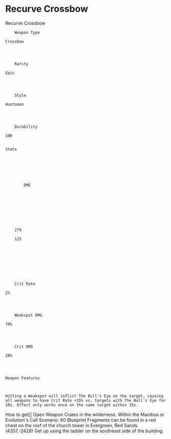 # Recurve Crossbow

Recurve Crossbow


	
		
		
	
	



	
		Weapon Type
	
	Crossbow



	
		Rarity
	
	Epic



	
		Style
	
	Huntsman



	
		Durability
	
	100


	Stats

	
	
	
	
		
		
			DMG
		
			 
		
		
	
	
	
	
	
		279
	
		125
	
	
	





	
		Crit Rate
	
	2%



	
		Weakspot DMG
	
	70%



	
		Crit DMG
	
	28%




	Weapon Features


	
	Hitting a Weakspot will inflict The Bull's Eye on the target, causing all weapons to have Crit Rate +15% vs. targets with The Bull's Eye for 10s. Effect only works once on the same target within 15s.







How to get[]
Open Weapon Crates in the wilderness.
Within the Manibus or Evolution's Call  Scenario: 60 Blueprint Fragments can be found in a red chest on the roof of the church tower in Evergreen, Red Sands. (4357,-2428) Get up using the ladder on the southeast side of the building.
